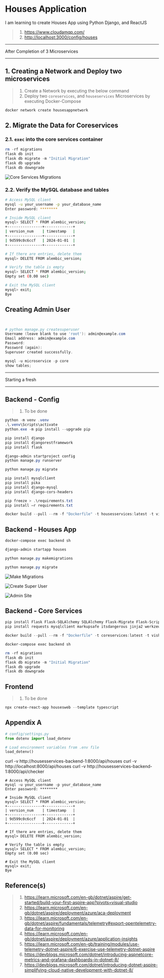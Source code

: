 # Houses Application

I am learning to create Houses App using Python Django, and ReactJS

> 1. <https://www.cloudamqp.com/>
> 1. <http://localhost:3000/config/houses>

---

After Completion of 3 Microservices

---

## 1. Creating a Network and Deploy two microservices

> 1. Create a Network by executing the below command
> 1. Deploy two `coreservices`, and `houseservices` Microservices by executing Docker-Compose

```powershell
docker network create housesappnetwork
```

## 2. Migrate the Data for Coreservices

### 2.1. `exec` into the core services container

```powershell
rm -rf migrations
flask db init
flask db migrate -m "Initial Migration"
flask db upgrade
flask db downgrade
```

![Core Services Migrations](./documentation/images/CoreServices_Migration.PNG)

### 2.2. Verify the MySQL database and tables

```bash
# Access MySQL client
mysql -u your_username -p your_database_name
Enter password: ********

# Inside MySQL client
mysql> SELECT * FROM alembic_version;
+----------------+-------------+
| version_num    | timestamp   |
+----------------+-------------+
| 9d599c0c6ccf   | 2024-01-01  |
+----------------+-------------+

# If there are entries, delete them
mysql> DELETE FROM alembic_version;

# Verify the table is empty
mysql> SELECT * FROM alembic_version;
Empty set (0.00 sec)

# Exit the MySQL client
mysql> exit;
Bye
```

## Creating Admin User

```powershell


# python manage.py createsuperuser
Username (leave blank to use 'root'): admin@example.com
Email address: admin@example.com
Password:
Password (again):
Superuser created successfully.

mysql -u microservice -p core
show tables;
```

---

Starting a fresh

---

## Backend - Config

> 1. To be done

```powershell
python -m venv .venv
.\.venv\Scripts\activate
python.exe -m pip install --upgrade pip

pip install django
pip install djangorestframework
pip install flask

django-admin startproject config
python manage.py runserver

python manage.py migrate

pip install mysqlclient
pip install pika
pip install django-mysql
pip install django-cors-headers

pip freeze > .\requirements.txt
pip install –r requirements.txt

docker build --pull --rm -f "Dockerfile" -t housesservices:latest -t vishipayyallore/housesservices:latest .
```

## Backend - Houses App

```powershell
docker-compose exec backend sh

django-admin startapp houses

python manage.py makemigrations

python manage.py migrate
```

![Make Migrations](documentation/images/Make_Migrations.PNG)

![Create Super User](documentation/images/CreateSuperUser.PNG)

![Admin Site](documentation/images/Admin_Site.PNG)

## Backend - Core Services

```powershell
pip install Flask Flask-SQLAlchemy SQLAlchemy Flask-Migrate Flask-Script Flask-Cors
pip install requests mysqlclient markupsafe itsdangerous jinja2 werkzeug pika pytz

docker build --pull --rm -f "Dockerfile" -t coreservices:latest -t vishipayyallore/coreservices:latest .

docker-compose exec backend sh

rm -rf migrations
flask db init
flask db migrate -m "Initial Migration"
flask db upgrade
flask db downgrade
```

## Frontend

> 1. To be done

```powershell
npx create-react-app housesweb --template typescript
```

## Appendix A

```python
# config/settings.py
from dotenv import load_dotenv

# Load environment variables from .env file
load_dotenv()
```

curl -v http://housesservices-backend-1:8000/api/houses
curl -v http://localhost:8000/api/houses
curl -v http://housesservices-backend-1:8000/api/checker

```
# Access MySQL client
mysql -u your_username -p your_database_name
Enter password: ********

# Inside MySQL client
mysql> SELECT * FROM alembic_version;
+----------------+-------------+
| version_num    | timestamp   |
+----------------+-------------+
| 9d599c0c6ccf   | 2024-01-01  |
+----------------+-------------+

# If there are entries, delete them
mysql> DELETE FROM alembic_version;

# Verify the table is empty
mysql> SELECT * FROM alembic_version;
Empty set (0.00 sec)

# Exit the MySQL client
mysql> exit;
Bye
```

## Reference(s)

> 1. <https://learn.microsoft.com/en-gb/dotnet/aspire/get-started/build-your-first-aspire-app?pivots=visual-studio>
> 1. <https://learn.microsoft.com/en-gb/dotnet/aspire/deployment/azure/aca-deployment>
> 1. <https://learn.microsoft.com/en-gb/dotnet/aspire/fundamentals/telemetry#export-opentelemetry-data-for-monitoring>
> 1. <https://learn.microsoft.com/en-gb/dotnet/aspire/deployment/azure/application-insights>
> 1. <https://learn.microsoft.com/en-gb/training/modules/use-telemetry-dotnet-aspire/6-exercise-use-telemetry-dotnet-aspire>
> 1. <https://devblogs.microsoft.com/dotnet/introducing-aspnetcore-metrics-and-grafana-dashboards-in-dotnet-8/>
> 1. <https://devblogs.microsoft.com/dotnet/introducing-dotnet-aspire-simplifying-cloud-native-development-with-dotnet-8/>
